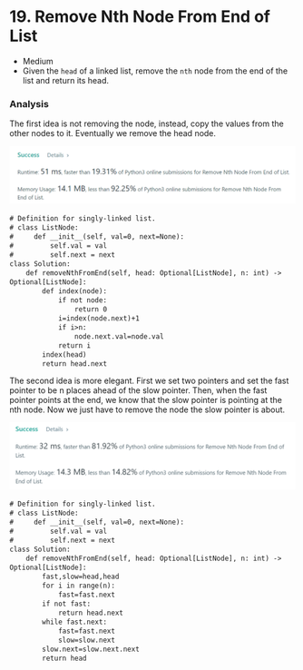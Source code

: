# 19. Remove Nth Node From End of List

* Medium
* Given the `head` of a linked list, remove the `nth` node from the end of the list and return its head.

### Analysis&#x20;

The first idea is not removing the node, instead, copy the values from the other nodes to it. Eventually we remove the head node.&#x20;

![](<../../.gitbook/assets/image (5) (1) (1).png>)

```
# Definition for singly-linked list.
# class ListNode:
#     def __init__(self, val=0, next=None):
#         self.val = val
#         self.next = next
class Solution:
    def removeNthFromEnd(self, head: Optional[ListNode], n: int) -> Optional[ListNode]:
        def index(node):
            if not node:
                return 0
            i=index(node.next)+1
            if i>n:
                node.next.val=node.val
            return i 
        index(head)
        return head.next
```

The second idea is more elegant. First we set two pointers and set the fast pointer to be n places ahead of the slow pointer. Then, when the fast pointer points at the end, we know that the slow pointer is pointing at the nth node. Now we just have to remove the node the slow pointer is about.&#x20;

![](<../../.gitbook/assets/image (16) (1) (1) (1) (1) (1) (1) (1) (1) (1).png>)

```
# Definition for singly-linked list.
# class ListNode:
#     def __init__(self, val=0, next=None):
#         self.val = val
#         self.next = next
class Solution:
    def removeNthFromEnd(self, head: Optional[ListNode], n: int) -> Optional[ListNode]:
        fast,slow=head,head
        for i in range(n):
            fast=fast.next
        if not fast:
            return head.next
        while fast.next:
            fast=fast.next
            slow=slow.next
        slow.next=slow.next.next
        return head
```
